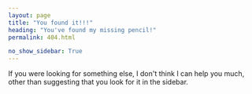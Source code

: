 ```yaml
---
layout: page
title: "You found it!!!"
heading: "You've found my missing pencil!"
permalink: 404.html

no_show_sidebar: True
---
```


If you were looking for something else, I don't think I can help you much, other than suggesting that you look for it in the sidebar.
